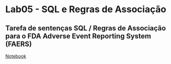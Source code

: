 # Lab05 - SQL e Regras de Associação

## Tarefa de sentenças SQL / Regras de Associação para o FDA Adverse Event Reporting System (FAERS)

[Notebook](./notebook/faers-lab-01.ipynb)
